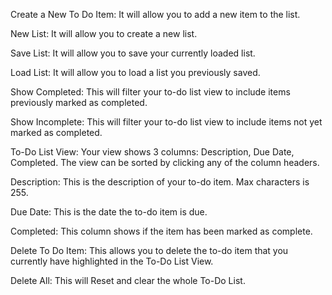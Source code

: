 Create a New To Do Item: It will allow you to add a new item to the list.

New List: It will allow you to create a new list.

Save List: It will allow you to save your currently loaded list.

Load List: It will allow you to load a list you previously saved.

Show Completed: This will filter your to-do list view to include items previously marked as completed.

Show Incomplete: This will filter your to-do list view to include items not yet marked as completed.

To-Do List View: Your view shows 3 columns: Description, Due Date, Completed. The view can be sorted by clicking any of the column headers.

Description: This is the description of your to-do item. Max characters is 255.

Due Date: This is the date the to-do item is due.

Completed: This column shows if the item has been marked as complete.

Delete To Do Item: This allows you to delete the to-do item that you currently have highlighted in the To-Do List View.

Delete All: This will Reset and clear the whole To-Do List.
